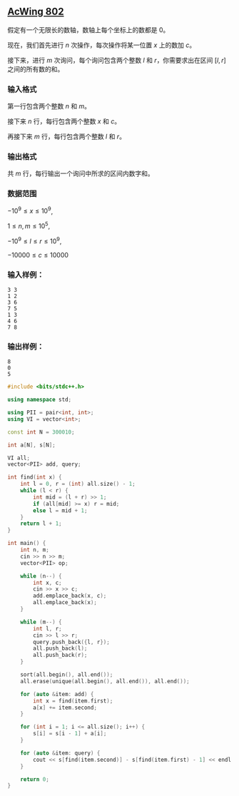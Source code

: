 ## [AcWing 802](https://www.acwing.com/problem/content/804/)

假定有一个无限长的数轴，数轴上每个坐标上的数都是 0。

现在，我们首先进行 $n$ 次操作，每次操作将某一位置 $x$ 上的数加 $c$。

接下来，进行 $m$ 次询问，每个询问包含两个整数 $l$ 和 $r$，你需要求出在区间 $[l, r]$ 之间的所有数的和。

### **输入格式**

第一行包含两个整数 $n$ 和 $m$。

接下来 $n$ 行，每行包含两个整数 $x$ 和 $c$。

再接下来 $m$ 行，每行包含两个整数 $l$ 和 $r$。

### **输出格式**

共 $m$ 行，每行输出一个询问中所求的区间内数字和。

### 数据范围

$−10^9≤x≤10^9$,

$1≤n,m≤10^5$,

$−10^9≤l≤r≤10^9$,

$−10000≤c≤10000$

### **输入样例：**

```
3 3
1 2
3 6
7 5
1 3
4 6
7 8
```

### **输出样例：**

```
8
0
5
```

```cpp
#include <bits/stdc++.h>

using namespace std;

using PII = pair<int, int>;
using VI = vector<int>;

const int N = 300010;

int a[N], s[N];

VI all;
vector<PII> add, query;

int find(int x) {
    int l = 0, r = (int) all.size() - 1;
    while (l < r) {
        int mid = (l + r) >> 1;
        if (all[mid] >= x) r = mid;
        else l = mid + 1;
    }
    return l + 1;
}

int main() {
    int n, m;
    cin >> n >> m;
    vector<PII> op;

    while (n--) {
        int x, c;
        cin >> x >> c;
        add.emplace_back(x, c);
        all.emplace_back(x);
    }

    while (m--) {
        int l, r;
        cin >> l >> r;
        query.push_back({l, r});
        all.push_back(l);
        all.push_back(r);
    }

    sort(all.begin(), all.end());
    all.erase(unique(all.begin(), all.end()), all.end());

    for (auto &item: add) {
        int x = find(item.first);
        a[x] += item.second;
    }

    for (int i = 1; i <= all.size(); i++) {
        s[i] = s[i - 1] + a[i];
    }

    for (auto &item: query) {
        cout << s[find(item.second)] - s[find(item.first) - 1] << endl;
    }

    return 0;
}
```